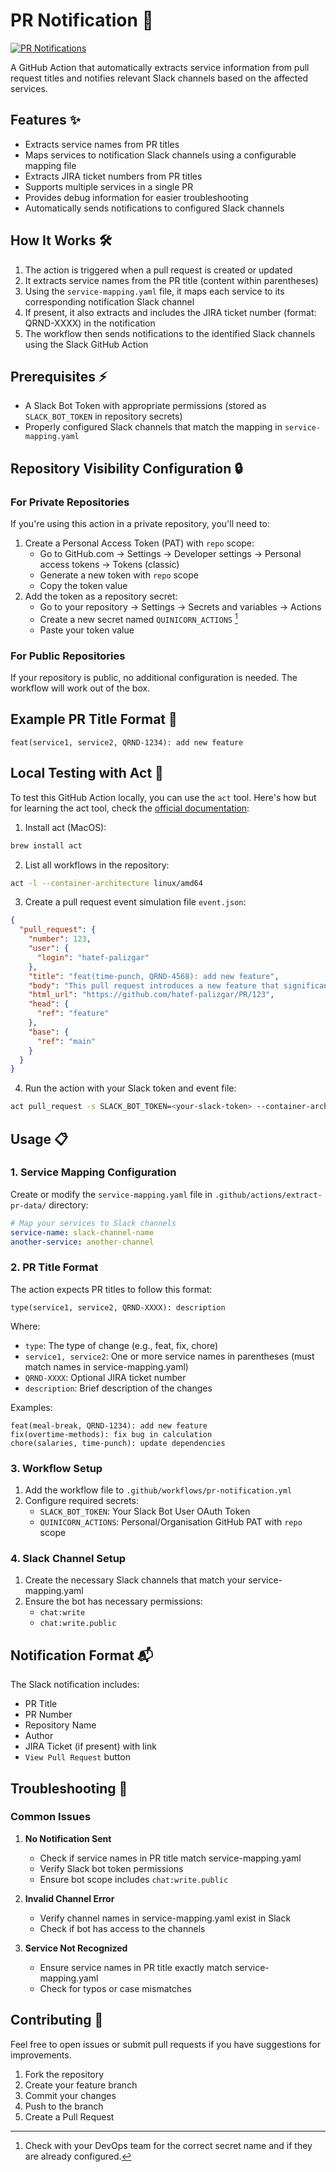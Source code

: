# PR Notification 🔔

[![PR Notifications](https://github.com/hatef-palizgar/pr-notification-poc/actions/workflows/pr-notification.yml/badge.svg)](https://github.com/hatef-palizgar/pr-notification-poc/actions/workflows/pr-notification.yml)

A GitHub Action that automatically extracts service information from pull request titles and notifies relevant Slack channels based on the affected services.

## Features ✨

- Extracts service names from PR titles
- Maps services to notification Slack channels using a configurable mapping file
- Extracts JIRA ticket numbers from PR titles
- Supports multiple services in a single PR
- Provides debug information for easier troubleshooting
- Automatically sends notifications to configured Slack channels

## How It Works 🛠️

1. The action is triggered when a pull request is created or updated
2. It extracts service names from the PR title (content within parentheses)
3. Using the `service-mapping.yaml` file, it maps each service to its corresponding notification Slack channel
4. If present, it also extracts and includes the JIRA ticket number (format: QRND-XXXX) in the notification
5. The workflow then sends notifications to the identified Slack channels using the Slack GitHub Action

## Prerequisites ⚡

- A Slack Bot Token with appropriate permissions (stored as `SLACK_BOT_TOKEN` in repository secrets)
- Properly configured Slack channels that match the mapping in `service-mapping.yaml`

## Repository Visibility Configuration 🔒

### For Private Repositories
If you're using this action in a private repository, you'll need to:
1. Create a Personal Access Token (PAT) with `repo` scope:
   - Go to GitHub.com → Settings → Developer settings → Personal access tokens → Tokens (classic)
   - Generate a new token with `repo` scope
   - Copy the token value
2. Add the token as a repository secret:
   - Go to your repository → Settings → Secrets and variables → Actions
   - Create a new secret named `QUINICORN_ACTIONS` [^1]
   - Paste your token value

[^1]: Check with your DevOps team for the correct secret name and if they are already configured.

### For Public Repositories
If your repository is public, no additional configuration is needed. The workflow will work out of the box.

## Example PR Title Format 📝

```
feat(service1, service2, QRND-1234): add new feature
```

## Local Testing with Act 🧪

To test this GitHub Action locally, you can use the `act` tool. Here's how but for learning the act tool, check the [official documentation](https://github.com/nektos/act):

1. Install act (MacOS):
```bash
brew install act
```

2. List all workflows in the repository:
```bash
act -l --container-architecture linux/amd64
```

3. Create a pull request event simulation file `event.json`:
```json
{
  "pull_request": {
    "number": 123,
    "user": {
      "login": "hatef-palizgar"
    },
    "title": "feat(time-punch, QRND-4568): add new feature",
    "body": "This pull request introduces a new feature that significantly improves the performance of data processing tasks. Key changes include optimized algorithms and refined data structures.",
    "html_url": "https://github.com/hatef-palizgar/PR/123",
    "head": {
      "ref": "feature"
    },
    "base": {
      "ref": "main"
    }
  }
}
```

4. Run the action with your Slack token and event file:
```bash
act pull_request -s SLACK_BOT_TOKEN=<your-slack-token> --container-architecture linux/amd64 -e event.json
```

## Usage 📋

### 1. Service Mapping Configuration

Create or modify the `service-mapping.yaml` file in `.github/actions/extract-pr-data/` directory:

```yaml
# Map your services to Slack channels
service-name: slack-channel-name
another-service: another-channel
```

### 2. PR Title Format

The action expects PR titles to follow this format:
```
type(service1, service2, QRND-XXXX): description
```

Where:
- `type`: The type of change (e.g., feat, fix, chore)
- `service1, service2`: One or more service names in parentheses (must match names in service-mapping.yaml)
- `QRND-XXXX`: Optional JIRA ticket number
- `description`: Brief description of the changes

Examples:
```
feat(meal-break, QRND-1234): add new feature
fix(overtime-methods): fix bug in calculation
chore(salaries, time-punch): update dependencies
```

### 3. Workflow Setup

1. Add the workflow file to `.github/workflows/pr-notification.yml`
2. Configure required secrets:
   - `SLACK_BOT_TOKEN`: Your Slack Bot User OAuth Token
   - `QUINICORN_ACTIONS`: Personal/Organisation GitHub PAT with `repo` scope

### 4. Slack Channel Setup

1. Create the necessary Slack channels that match your service-mapping.yaml
2. Ensure the bot has necessary permissions:
   - `chat:write`
   - `chat:write.public`

## Notification Format 📬

The Slack notification includes:
- PR Title
- PR Number
- Repository Name
- Author
- JIRA Ticket (if present) with link
- `View Pull Request` button


## Troubleshooting 🔧

### Common Issues

1. **No Notification Sent**
   - Check if service names in PR title match service-mapping.yaml
   - Verify Slack bot token permissions
   - Ensure bot scope includes `chat:write.public`

2. **Invalid Channel Error**
   - Verify channel names in service-mapping.yaml exist in Slack
   - Check if bot has access to the channels

3. **Service Not Recognized**
   - Ensure service names in PR title exactly match service-mapping.yaml
   - Check for typos or case mismatches

## Contributing 🤝
Feel free to open issues or submit pull requests if you have suggestions for improvements.

1. Fork the repository
2. Create your feature branch
3. Commit your changes
4. Push to the branch
5. Create a Pull Request
